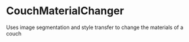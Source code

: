 # CouchMaterialChanger
Uses image segmentation and style transfer to change the materials of a couch

